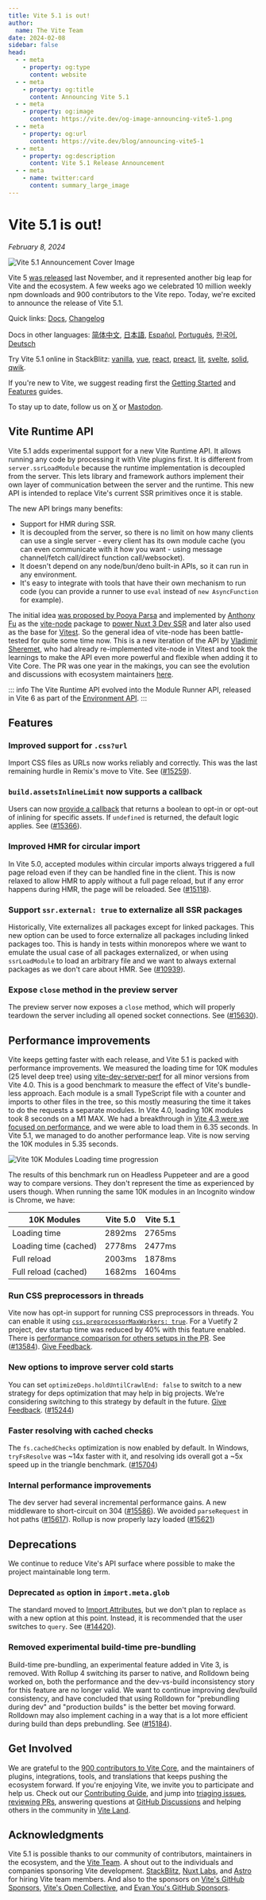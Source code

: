 ```yaml
---
title: Vite 5.1 is out!
author:
  name: The Vite Team
date: 2024-02-08
sidebar: false
head:
  - - meta
    - property: og:type
      content: website
  - - meta
    - property: og:title
      content: Announcing Vite 5.1
  - - meta
    - property: og:image
      content: https://vite.dev/og-image-announcing-vite5-1.png
  - - meta
    - property: og:url
      content: https://vite.dev/blog/announcing-vite5-1
  - - meta
    - property: og:description
      content: Vite 5.1 Release Announcement
  - - meta
    - name: twitter:card
      content: summary_large_image
---
```


# Vite 5.1 is out!

_February 8, 2024_

![Vite 5.1 Announcement Cover Image](/og-image-announcing-vite5-1.png)

Vite 5 [was released](./announcing-vite5.md) last November, and it represented another big leap for Vite and the ecosystem. A few weeks ago we celebrated 10 million weekly npm downloads and 900 contributors to the Vite repo. Today, we're excited to announce the release of Vite 5.1.

Quick links: [Docs](/), [Changelog](https://github.com/vitejs/vite/blob/main/packages/vite/CHANGELOG.md#510-2024-02-08)

Docs in other languages: [简体中文](https://cn.vite.dev/), [日本語](https://ja.vite.dev/), [Español](https://es.vite.dev/), [Português](https://pt.vite.dev/), [한국어](https://ko.vite.dev/), [Deutsch](https://de.vite.dev/)

Try Vite 5.1 online in StackBlitz: [vanilla](https://vite.new/vanilla-ts), [vue](https://vite.new/vue-ts), [react](https://vite.new/react-ts), [preact](https://vite.new/preact-ts), [lit](https://vite.new/lit-ts), [svelte](https://vite.new/svelte-ts), [solid](https://vite.new/solid-ts), [qwik](https://vite.new/qwik-ts).

If you're new to Vite, we suggest reading first the [Getting Started](/de/guide/) and [Features](/de/guide/features) guides.

To stay up to date, follow us on [X](https://x.com/vite_js) or [Mastodon](https://webtoo.ls/@vite).

## Vite Runtime API

Vite 5.1 adds experimental support for a new Vite Runtime API. It allows running any code by processing it with Vite plugins first. It is different from `server.ssrLoadModule` because the runtime implementation is decoupled from the server. This lets library and framework authors implement their own layer of communication between the server and the runtime. This new API is intended to replace Vite's current SSR primitives once it is stable.

The new API brings many benefits:

- Support for HMR during SSR.
- It is decoupled from the server, so there is no limit on how many clients can use a single server - every client has its own module cache (you can even communicate with it how you want - using message channel/fetch call/direct function call/websocket).
- It doesn't depend on any node/bun/deno built-in APIs, so it can run in any environment.
- It's easy to integrate with tools that have their own mechanism to run code (you can provide a runner to use `eval` instead of `new AsyncFunction` for example).

The initial idea [was proposed by Pooya Parsa](https://github.com/nuxt/vite/pull/201) and implemented by [Anthony Fu](https://github.com/antfu) as the [vite-node](https://github.com/vitest-dev/vitest/tree/main/packages/vite-node#readme) package to [power Nuxt 3 Dev SSR](https://antfu.me/posts/dev-ssr-on-nuxt) and later also used as the base for [Vitest](https://vitest.dev). So the general idea of vite-node has been battle-tested for quite some time now. This is a new iteration of the API by [Vladimir Sheremet](https://github.com/sheremet-va), who had already re-implemented vite-node in Vitest and took the learnings to make the API even more powerful and flexible when adding it to Vite Core. The PR was one year in the makings, you can see the evolution and discussions with ecosystem maintainers [here](https://github.com/vitejs/vite/issues/12165).

::: info
The Vite Runtime API evolved into the Module Runner API, released in Vite 6 as part of the [Environment API](/de/guide/api-environment).
:::

## Features

### Improved support for `.css?url`

Import CSS files as URLs now works reliably and correctly. This was the last remaining hurdle in Remix's move to Vite. See ([#15259](https://github.com/vitejs/vite/issues/15259)).

### `build.assetsInlineLimit` now supports a callback

Users can now [provide a callback](/de/config/build-options.html#build-assetsinlinelimit) that returns a boolean to opt-in or opt-out of inlining for specific assets. If `undefined` is returned, the default logic applies. See ([#15366](https://github.com/vitejs/vite/issues/15366)).

### Improved HMR for circular import

In Vite 5.0, accepted modules within circular imports always triggered a full page reload even if they can be handled fine in the client. This is now relaxed to allow HMR to apply without a full page reload, but if any error happens during HMR, the page will be reloaded. See ([#15118](https://github.com/vitejs/vite/issues/15118)).

### Support `ssr.external: true` to externalize all SSR packages

Historically, Vite externalizes all packages except for linked packages. This new option can be used to force externalize all packages including linked packages too. This is handy in tests within monorepos where we want to emulate the usual case of all packages externalized, or when using `ssrLoadModule` to load an arbitrary file and we want to always external packages as we don't care about HMR. See ([#10939](https://github.com/vitejs/vite/issues/10939)).

### Expose `close` method in the preview server

The preview server now exposes a `close` method, which will properly teardown the server including all opened socket connections. See ([#15630](https://github.com/vitejs/vite/issues/15630)).

## Performance improvements

Vite keeps getting faster with each release, and Vite 5.1 is packed with performance improvements. We measured the loading time for 10K modules (25 level deep tree) using [vite-dev-server-perf](https://github.com/yyx990803/vite-dev-server-perf) for all minor versions from Vite 4.0. This is a good benchmark to measure the effect of Vite's bundle-less approach. Each module is a small TypeScript file with a counter and imports to other files in the tree, so this mostly measuring the time it takes to do the requests a separate modules. In Vite 4.0, loading 10K modules took 8 seconds on a M1 MAX. We had a breakthrough in [Vite 4.3 were we focused on performance](./announcing-vite4-3.md), and we were able to load them in 6.35 seconds. In Vite 5.1, we managed to do another performance leap. Vite is now serving the 10K modules in 5.35 seconds.

![Vite 10K Modules Loading time progression](/vite5-1-10K-modules-loading-time.png)

The results of this benchmark run on Headless Puppeteer and are a good way to compare versions. They don't represent the time as experienced by users though. When running the same 10K modules in an Incognito window is Chrome, we have:

| 10K Modules           | Vite 5.0 | Vite 5.1 |
| --------------------- | :------: | :------: |
| Loading time          |  2892ms  |  2765ms  |
| Loading time (cached) |  2778ms  |  2477ms  |
| Full reload           |  2003ms  |  1878ms  |
| Full reload (cached)  |  1682ms  |  1604ms  |

### Run CSS preprocessors in threads

Vite now has opt-in support for running CSS preprocessors in threads. You can enable it using [`css.preprocessorMaxWorkers: true`](/de/config/shared-options.html#css-preprocessormaxworkers). For a Vuetify 2 project, dev startup time was reduced by 40% with this feature enabled. There is [performance comparison for others setups in the PR](https://github.com/vitejs/vite/pull/13584#issuecomment-1678827918). See ([#13584](https://github.com/vitejs/vite/issues/13584)). [Give Feedback](https://github.com/vitejs/vite/discussions/15835).

### New options to improve server cold starts

You can set `optimizeDeps.holdUntilCrawlEnd: false` to switch to a new strategy for deps optimization that may help in big projects. We're considering switching to this strategy by default in the future. [Give Feedback](https://github.com/vitejs/vite/discussions/15834). ([#15244](https://github.com/vitejs/vite/issues/15244))

### Faster resolving with cached checks

The `fs.cachedChecks` optimization is now enabled by default. In Windows, `tryFsResolve` was ~14x faster with it, and resolving ids overall got a ~5x speed up in the triangle benchmark. ([#15704](https://github.com/vitejs/vite/issues/15704))

### Internal performance improvements

The dev server had several incremental performance gains. A new middleware to short-circuit on 304 ([#15586](https://github.com/vitejs/vite/issues/15586)). We avoided `parseRequest` in hot paths ([#15617](https://github.com/vitejs/vite/issues/15617)). Rollup is now properly lazy loaded ([#15621](https://github.com/vitejs/vite/issues/15621))

## Deprecations

We continue to reduce Vite's API surface where possible to make the project maintainable long term.

### Deprecated `as` option in `import.meta.glob`

The standard moved to [Import Attributes](https://github.com/tc39/proposal-import-attributes), but we don't plan to replace `as` with a new option at this point. Instead, it is recommended that the user switches to `query`. See ([#14420](https://github.com/vitejs/vite/issues/14420)).

### Removed experimental build-time pre-bundling

Build-time pre-bundling, an experimental feature added in Vite 3, is removed. With Rollup 4 switching its parser to native, and Rolldown being worked on, both the performance and the dev-vs-build inconsistency story for this feature are no longer valid. We want to continue improving dev/build consistency, and have concluded that using Rolldown for "prebundling during dev" and "production builds" is the better bet moving forward. Rolldown may also implement caching in a way that is a lot more efficient during build than deps prebundling. See ([#15184](https://github.com/vitejs/vite/issues/15184)).

## Get Involved

We are grateful to the [900 contributors to Vite Core](https://github.com/vitejs/vite/graphs/contributors), and the maintainers of plugins, integrations, tools, and translations that keeps pushing the ecosystem forward. If you're enjoying Vite, we invite you to participate and help us. Check out our [Contributing Guide](https://github.com/vitejs/vite/blob/main/CONTRIBUTING.md), and jump into [triaging issues](https://github.com/vitejs/vite/issues), [reviewing PRs](https://github.com/vitejs/vite/pulls), answering questions at [GitHub Discussions](https://github.com/vitejs/vite/discussions) and helping others in the community in [Vite Land](https://chat.vite.dev).

## Acknowledgments

Vite 5.1 is possible thanks to our community of contributors, maintainers in the ecosystem, and the [Vite Team](/de/team). A shout out to the individuals and companies sponsoring Vite development. [StackBlitz](https://stackblitz.com/), [Nuxt Labs](https://nuxtlabs.com/), and [Astro](https://astro.build) for hiring Vite team members. And also to the sponsors on [Vite's GitHub Sponsors](https://github.com/sponsors/vitejs), [Vite's Open Collective](https://opencollective.com/vite), and [Evan You's GitHub Sponsors](https://github.com/sponsors/yyx990803).
